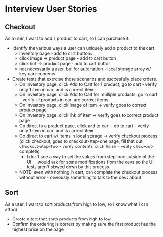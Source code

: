 # Interview User Stories

## Checkout

As a user, I want to add a product to cart, so I can purchase it.  

* Identify the various ways a user can uniquely add a product to the cart.
    * inventory page - add to cart buttons
    * click image -> product page - add to cart button
    * click link -> product page - add to cart button
    * not necessarily a user, but for automation - local storage array w/ key cart-contents
* Create tests that exercise those scenarios and succesfully place orders.
    * On inventory page, click Add to Cart for 1 product, go to cart - verify only 1 item in cart and is correct item
    * On inventory page, click Add to Cart for multiple products, go to cart - verify all products in cart are correct items
    * On inventory page, click image of item -> verify goes to correct product page
    * On inventory page, click link of item -> verify goes to correct product page
    * Go direct to a product page, click add to cart - go to cart - verify only 1 item in cart and is correct item
    * Go direct to cart w/ items in local storage -> verify checkout process (click checkout, goes to checkout-step-one page, fill that out, checkout-step-two - verify contents, click finish - verify checkout-complete)
        * I don't see a way to set the values from step-one outside of the UI - I would ask for some modifications from the devs so the UI tests aren't slowed down by this process
    * NOTE: even with nothing in cart, can complete the checkout process without error - obviously something to talk to the devs about


## Sort

As a user, I want to sort products from high to low, so I know what I can afford.

* Create a test that sorts products from high to low.
* Confirm the ordering is correct by making sure the first product has the highest price on the page
